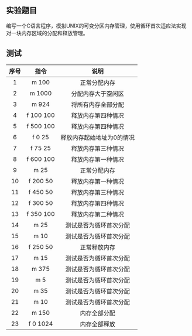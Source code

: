 ## 实验题目 

编写一个C语言程序，模拟UNIX的可变分区内存管理，使用循环首次适应法实现对一块内存区域的分配和释放管理。

## 测试

| 序号 |   指令    |           说明            |
| :--: | :-------: | :-----------------------: |
|  1   |   m 100   |       正常分配内存        |
|  2   |  m 1000   |    分配内存大于空闲区     |
|  3   |   m 924   |    将所有内存全部分配     |
|  4   | f 100 100 |    释放内存第四种情况     |
|  5   | f 500 100 |    释放内存第四种情况     |
|  6   |  f 0 25   | 释放内存起始地址为0的情况 |
|  7   |  f 75 25  |    释放内存第三种情况     |
|  8   | f 600 100 |    释放内存第一种情况     |
|  9   |   m 25    |       正常分配内存        |
|  10  | f 200 50  |    释放内存第一种情况     |
|  11  | f 450 50  |    释放内存第三种情况     |
|  12  | f 300 50  |    释放内存第四种情况     |
|  13  | f 350 100 |    释放内存第二种情况     |
|  14  |   m 25    |  测试是否为循环首次分配   |
|  15  |   m 10    |  测试是否为循环首次分配   |
|  16  | f 250 50  |       正常释放内存        |
|  17  |   m 15    |  测试是否为循环首次分配   |
|  18  |   m 375   |  测试是否为循环首次分配   |
|  19  |    m 5    |  测试是否为循环首次分配   |
|  20  |   m 35    |  测试是否为循环首次分配   |
|  21  |   m 10    |  测试是否为循环首次分配   |
|  22  |   m 150   |       内存全部分配        |
|  23  | f 0 1024  |       内存全部释放        |

